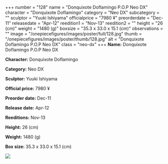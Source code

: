 +++
number = "128"
name = "Donquixote Doflamingo P.O.P Neo DX"
character = "Donquixote Doflamingo"
category = "Neo DX"
subcategory = ""
sculptor = "Yuuki Ishiyama"
officialprice = "7980 ¥"
preorderdate = "Dec-11"
releasedate = "Apr-12"
reedition1 = "Nov-13"
reedition2 = ""
height = "26 (cm)"
weight = "1480 (g)"
boxsize = "35.3 x 33.0 x 15.1 (cm)"
observations = ""
image = "/onepiecefigures/images/poster/full/128.jpg"
thumb = "/onepiecefigures/images/poster/thumb/128.jpg"
alt = "Donquixote Doflamingo P.O.P Neo DX"
class = "neo-dx"
+++
**Name:** Donquixote Doflamingo P.O.P Neo DX

**Character:** Donquixote Doflamingo

**Category:** Neo DX 

**Sculptor:** Yuuki Ishiyama

**Official price:** 7980 ¥

**Preorder date:** Dec-11

**Release date:** Apr-12

**Reeditions:** Nov-13

**Height:** 26 (cm)

**Weight:** 1480 (g)

**Box size:** 35.3 x 33.0 x 15.1 (cm)

<img src="/onepiecefigures/images/poster/thumb/128.jpg">